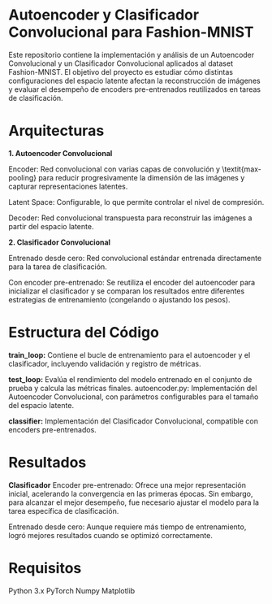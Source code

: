 # Autoencoder y Clasificador Convolucional para Fashion-MNIST

Este repositorio contiene la implementación y análisis de un Autoencoder Convolucional y un Clasificador Convolucional aplicados al dataset Fashion-MNIST. El objetivo del proyecto es estudiar cómo distintas configuraciones del espacio latente afectan la reconstrucción de imágenes y evaluar el desempeño de encoders pre-entrenados reutilizados en tareas de clasificación.

# Arquitecturas
**1. Autoencoder Convolucional**

Encoder: Red convolucional con varias capas de convolución y \textit{max-pooling} para reducir progresivamente la dimensión de las imágenes y capturar representaciones latentes.

Latent Space: Configurable, lo que permite controlar el nivel de compresión.

Decoder: Red convolucional transpuesta para reconstruir las imágenes a partir del espacio latente.

**2. Clasificador Convolucional**

Entrenado desde cero: Red convolucional estándar entrenada directamente para la tarea de clasificación.

Con encoder pre-entrenado: Se reutiliza el encoder del autoencoder para inicializar el clasificador y se comparan los resultados entre diferentes estrategias de entrenamiento (congelando o ajustando los pesos).

# Estructura del Código

**train_loop:** Contiene el bucle de entrenamiento para el autoencoder y el clasificador, incluyendo validación y registro de métricas.

**test_loop:** Evalúa el rendimiento del modelo entrenado en el conjunto de prueba y calcula las métricas finales.
autoencoder.py: Implementación del Autoencoder Convolucional, con parámetros configurables para el tamaño del espacio latente.

**classifier:** Implementación del Clasificador Convolucional, compatible con encoders pre-entrenados.

# Resultados

**Clasificador**
Encoder pre-entrenado: Ofrece una mejor representación inicial, acelerando la convergencia en las primeras épocas. Sin embargo, para alcanzar el mejor desempeño, fue necesario ajustar el modelo para la tarea específica de clasificación.

Entrenado desde cero: Aunque requiere más tiempo de entrenamiento, logró mejores resultados cuando se optimizó correctamente.

# Requisitos
Python 3.x
PyTorch
Numpy
Matplotlib
